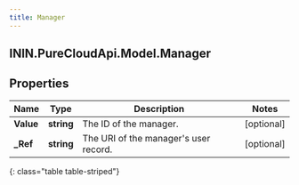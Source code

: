 ```yaml
---
title: Manager
---
```

## ININ.PureCloudApi.Model.Manager

## Properties

|Name | Type | Description | Notes|
|------------ | ------------- | ------------- | -------------|
| **Value** | **string** | The ID of the manager. | [optional] |
| **_Ref** | **string** | The URI of the manager&#39;s user record. | [optional] |
{: class="table table-striped"}


